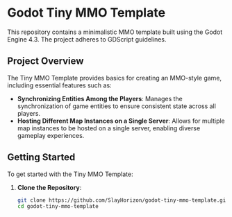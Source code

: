 # Godot Tiny MMO Template

This repository contains a minimalistic MMO template built using the Godot Engine 4.3.
The project adheres to GDScript guidelines.

## Project Overview

The Tiny MMO Template provides basics for creating an MMO-style game, including essential features such as:

- **Synchronizing Entities Among the Players**: Manages the synchronization of game entities to ensure consistent state across all players.
- **Hosting Different Map Instances on a Single Server**: Allows for multiple map instances to be hosted on a single server, enabling diverse gameplay experiences.

## Getting Started

To get started with the Tiny MMO Template:

1. **Clone the Repository**:
   ```bash
   git clone https://github.com/SlayHorizon/godot-tiny-mmo-template.git
   cd godot-tiny-mmo-template
